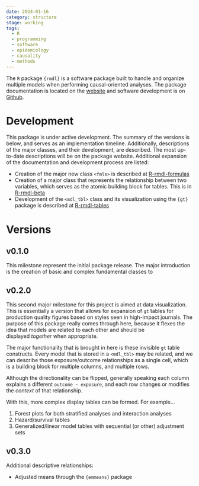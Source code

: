 ```yaml
---
date: 2024-01-16
category: structure
stage: working
tags:
  - R 
  - programming 
  - software
  - epidemiology 
  - causality
  - methods 
---
```


The `R` package `{rmdl}` is a software package built to handle and organize multiple models when performing causal-oriented analyses.  The package documentation is located on the [website](https://shah-in-boots.github.io/rmdl) and software development is on [Github](https://github.com/shah-in-boots/rmdl).


# Development

This package is under active development. 
The summary of the versions is below, and serves as an implementation timeline. 
Additionally, descriptions of the major classes, and their development, are described. 
The most up-to-date descriptions will be on the package website.
Additional expansion of the documentation and development process are listed:

- Creation of the major new class `<fmls>` is described at [R-rmdl-formulas](R-rmdl-formulas.md)
- Creation of a major class that represents the relationship between two variables, which serves as the atomic building block for tables. This is in [R-rmdl-beta](R-rmdl-beta.md)
- Development of the `<mdl_tbl>` class and its visualization using the `{gt}` package is described at [R-rmdl-tables](R-rmdl-tables.md)


# Versions

## v0.1.0

This milestone represent the initial package release. 
The major introduction is the creation of basic and complex fundamental classes to 

## v0.2.0

This second major milestone for this project is aimed at data visualization. This is essentially a version that allows for expansion of `gt` tables for production quality figures based on styles seen in high-impact journals. The purpose of this package really comes through here, because it flexes the idea that models are related to each other and should be displayed _together_ when appropriate.

The major functionality that is brought in here is these invisible `gt` table constructs. Every model that is stored in a `<mdl_tbl>` may be related, and we can describe those exposure/outcome relationships as a single cell, which is a building block for multiple columns, and multiple rows.

Although the directionality can be flipped, generally speaking each column explains a different `outcome ~ exposure`, and each row changes or modifies the _context_ of that relationship.

With this, more complex display tables can be formed. For example...

1. Forest plots for both stratified analyses and interaction analyses
2. Hazard/survival tables
3. Generalized/linear model tables with sequential (or other) adjustment sets

## v0.3.0

Additional descriptive relationships:

- Adjusted means through the `{emmeans}` package